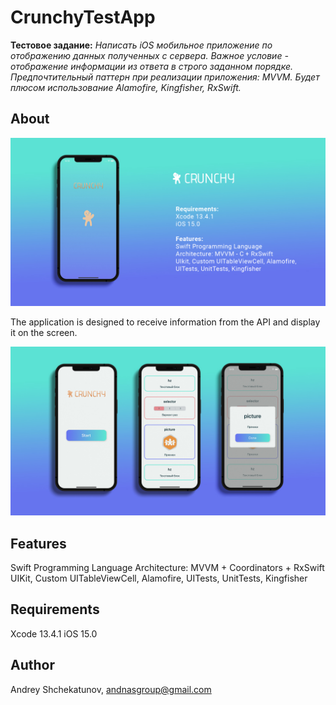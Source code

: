 # CrunchyTestApp
**Тестовое задание:**
_Написать iOS мобильное приложение по отображению данных полученных с сервера. Важное условие - отображение информации из ответа в строго заданном порядке. Предпочтительный паттерн при реализации приложения: MVVM. Будет плюсом использование Alamofire, Kingfisher, RxSwift._

## About

![alt text](https://github.com/AndNasPlay/CrunchyTestApp/blob/main/ReadmeFiles/CrunchyFirst.jpg "screen")

The application is designed to receive information from the API and display it on the screen.

![alt text](https://github.com/AndNasPlay/CrunchyTestApp/blob/main/ReadmeFiles/CrunchySecond.jpg "screen")

## Features
Swift Programming Language 
Architecture: MVVM + Coordinators + RxSwift
UIKit, Custom UITableViewCell, Alamofire, UITests, UnitTests, Kingfisher

## Requirements

Xcode 13.4.1
iOS 15.0

## Author

Andrey Shchekatunov, <andnasgroup@gmail.com>
